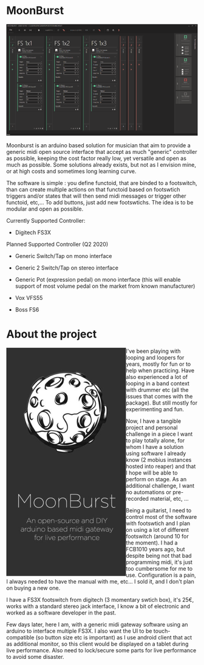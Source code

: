 # MoonBurst

![screenshot](https://github.com/Manu404/moonburst/blob/master/scrns/screen.png)

Moonburst is an arduino based solution for musician that aim to provide a generic midi open source interface that accept as much "generic" controller as possible, keeping the cost factor really low, yet versatile and open as much as possible. Some solutions already exists, but not as I envision mine, or at high costs and sometimes long learning curve.

The software is simple : you define functoid, that are binded to a footswitch, than can create multiple actions on that functoid based on footswtich triggers and/or states that will then send midi messages or trigger other functoid, etc,... To add buttons, just add new footswtichs. The idea is to be modular and open as possible.

Currently Supported Controller: 
 - Digitech FS3X
 
Planned Supported Controller (Q2 2020) 
 - Generic Switch/Tap on mono interface
 - Generic 2 Switch/Tap on stereo interface
 - Generic Pot (expression pedal) on mono interface (this will enable support of most volume pedal on the market from known manufacturer)

 - Vox VFS55
 - Boss FS6
 

# About the project

<img align="left" src="https://github.com/Manu404/moonburst/blob/master/scrns/header_half.jpg">

I've been playing with looping and loopers for years, mostly for fun or to help when practicing. Have also experienced a lot of looping in a band context with drummer etc (all the issues that comes with the package). But still mostly for experimenting and fun.

Now, I have a tangible project and personal challenge in a piece I want to play totally alone, for whom I have a solution using software I already know (2 mobius instances hosted into reaper) and that I hope will be able to perform on stage. As an additional challenge, I want no automations or pre-recorded material, etc, ...

Being a guitarist, I need to control most of the software with footswtich and I plan on using a lot of different footswitch (around 10 for the moment). I had a FCB1010 years ago, but despite being not that bad programming midi, it's just too cumbersome for me to use. Configuration is a pain, I always needed to have the manual with me, etc... I sold it, and I don't plan on buying a new one.

I have a FS3X footswitch from digitech (3 momentary swtich box), it's 25€, works with a standard stereo jack interface, I know a bit of electronic and worked as a software developer in the past.

Few days later, here I am, with a generic midi gateway software using an arduino to interface multiple FS3X. I also want the UI to be touch-compatible (so button size etc is important) as I use android client that act as additional monitor, so this client would be displayed on a tablet during live performance. Also need to lock/secure some parts for live performance to avoid some disaster.
